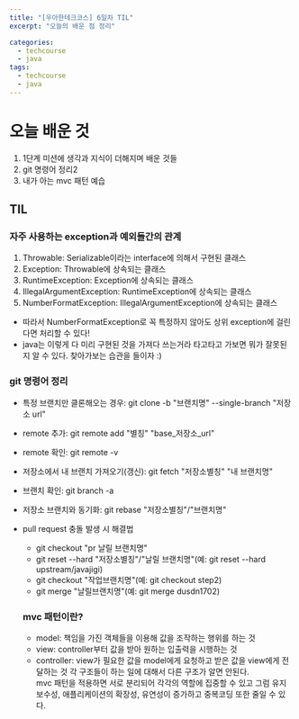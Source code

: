 ```yaml
---
title: "[우아한테크코스] 6일차 TIL"
excerpt: "오늘의 배운 점 정리"

categories:
  - techcourse
  - java
tags:
  - techcourse
  - java
---
```

# 오늘 배운 것
1. 1단계 미션에 생각과 지식이 더해지며 배운 것들
2. git 명령어 정리2
3. 내가 아는 mvc 패턴 예습

## TIL
### 자주 사용하는 exception과 예외들간의 관계
1. Throwable: Serializable이라는 interface에 의해서 구현된 클래스
2. Exception: Throwable에 상속되는 클래스
3. RuntimeException: Exception에 상속되는 클래스
4. IllegalArgumentException: RuntimeException에 상속되는 클래스
5. NumberFormatException: IllegalArgumentException에 상속되는 클래스
- 따라서 NumberFormatException로 꼭 특정하지 않아도 상위 exception에 걸린다면 처리할 수 있다! 
- java는 이렇게 다 미리 구현된 것을 가져다 쓰는거라 타고타고 가보면 뭐가 잘못된지 알 수 있다. 찾아가보는 습관을 들이자 :)

### git 명령어 정리
- 특정 브랜치만 클론해오는 경우: git clone -b "브랜치명" --single-branch "저장소 url"
- remote 추가: git remote add "별칭" "base_저장소_url"
- remote 확인: git remote -v
- 저장소에서 내 브랜치 가져오기(갱신): git fetch "저장소별칭" "내 브랜치명"
- 브랜치 확인: git branch -a
- 저장소 브랜치와 동기화: git rebase "저장소별칭"/"브랜치명"
- pull request 충돌 발생 시 해결법
  + git checkout "pr 날릴 브랜치명"
  + git reset --hard "저장소별칭"/"날릴 브랜치명"(예: git reset --hard upstream/javajigi)
  + git checkout "작업브랜치명"(예: git checkout step2)
  + git merge "날릴브랜치명"(예: git merge dusdn1702)

  ### mvc 패턴이란?
  - model: 책임을 가진 객체들을 이용해 값을 조작하는 행위를 하는 것
  - view: controller부터 값을 받아 원하는 입출력을 시행하는 것
  - controller: view가 필요한 값을 model에게 요청하고 받은 값을 view에게 전달하는 것
  각 구조들이 하는 일에 대해서 다른 구조가 알면 안된다.  
  mvc 패턴을 적용하면 서로 분리되어 각각의 역할에 집중할 수 있고 그럼 유지보수성, 애플리케이션의 확장성, 유연성이 증가하고 중복코딩 또한 줄일 수 있다.